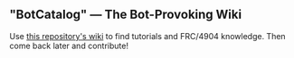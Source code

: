 ## "BotCatalog" — The Bot-Provoking Wiki

Use [this repository's wiki][wiki] to find tutorials and FRC/4904 knowledge. Then come back later and contribute!

[wiki]: https://github.com/RoboticsTeam4904/BotCatalog/wiki